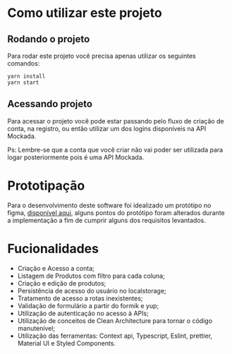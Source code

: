# Como utilizar este projeto

## Rodando o projeto

Para rodar este projeto você precisa apenas utilizar os seguintes comandos:

```
yarn install
yarn start
```

## Acessando projeto

Para acessar o projeto você pode estar passando pelo fluxo de criação de conta, na registro, ou então utilizar um dos logins disponíveis na API Mockada.

Ps: Lembre-se que a conta que você criar não vai poder ser utilizada para logar posteriormente pois é uma API Mockada.

# Prototipação

Para o desenvolvimento deste software foi idealizado um protótipo no figma, [disponível aqui](https://www.figma.com/file/eimFff3mj7oiy2aIs7z9Fc/Untitled?node-id=0%3A1&t=9lWf15mb2i0ZJyc4-1), alguns pontos do protótipo foram alterados durante a implementação a fim de cumprir alguns dos requisitos levantados.

# Fucionalidades

- Criação e Acesso a conta;
- Listagem de Produtos com filtro para cada coluna;
- Criação e edição de produtos;
- Persistência de acesso do usuário no localstorage;
- Tratamento de acesso a rotas inexistentes;
- Validação de formulário a partir do formik e yup;
- Utilização de autenticação no acesso à APIs;
- Utilização de conceitos de Clean Architecture para tornar o código manutenível;
- Utilização das ferramentas: Context api, Typescript, Eslint, prettier, Material UI e Styled Components.
